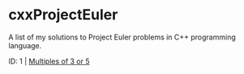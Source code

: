 # cxxProjectEuler
A list of my solutions to Project Euler problems in C++ programming language.

ID: 1 | [Multiples of 3 or 5](https://gist.github.com/innerviewer/41520d4c641ffd24e7f00b88d8d9c342)
